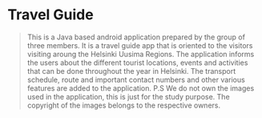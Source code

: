 # Travel Guide
> This is a Java based android application prepared by the group of three members.
> It is a travel guide app that is oriented to the visitors visiting aroung the Helsinki
> Uusima Regions. The application informs the users about the different tourist locations, events and activities that can be done throughout the year in Helsinki. The transport schedule, route and important contact numbers and other various features are added to the application.
> P.S We do not own the images used in the application, this is just for the study purpose. The copyright of the images belongs to the respective owners.
